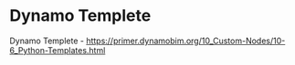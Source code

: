 # Dynamo Templete

Dynamo Templete - https://primer.dynamobim.org/10_Custom-Nodes/10-6_Python-Templates.html

```{tableofcontents}
```